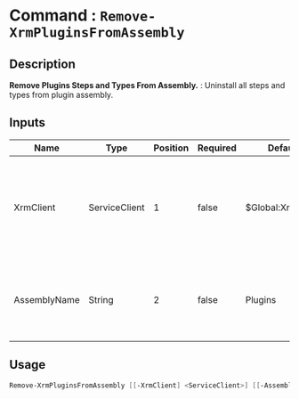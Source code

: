 ﻿# Command : `Remove-XrmPluginsFromAssembly` 

## Description

**Remove Plugins Steps and Types From Assembly.** : Uninstall all steps and types from plugin assembly.

## Inputs

Name|Type|Position|Required|Default|Description
----|----|--------|--------|-------|-----------
XrmClient|ServiceClient|1|false|$Global:XrmClient|Xrm connector initialized to target instance. Use latest one by default. (Dataverse ServiceClient)
AssemblyName|String|2|false|Plugins|Name of assembly where plugin will be removed. (Default : Plugins)


## Usage

```Powershell 
Remove-XrmPluginsFromAssembly [[-XrmClient] <ServiceClient>] [[-AssemblyName] <String>] [<CommonParameters>]
``` 


